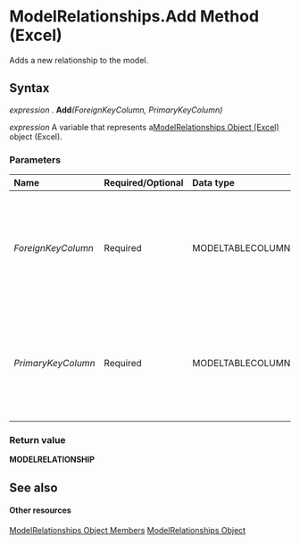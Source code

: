 
# ModelRelationships.Add Method (Excel)

Adds a new relationship to the model.


## Syntax

 _expression_ . **Add**_(ForeignKeyColumn,_ _PrimaryKeyColumn)_

 _expression_ A variable that represents a[ModelRelationships Object (Excel)](cd671af2-7fbc-4494-a3d0-07e9ad3e83bf.md) object (Excel).


### Parameters



|**Name**|**Required/Optional**|**Data type**|**Description**|
|:-----|:-----|:-----|:-----|
| _ForeignKeyColumn_|Required|MODELTABLECOLUMN|A [ModelTableColumn Object (Excel)](8deb1b62-c089-e0c3-0320-2d4596e8f6e3.md) object (Excel) representing the foreign key column in the table on the many side of the one-to-many relationship.|
| _PrimaryKeyColumn_|Required|MODELTABLECOLUMN|A [ModelTableColumn Object (Excel)](8deb1b62-c089-e0c3-0320-2d4596e8f6e3.md) object (Excel) representing the primary key column in the table on the one side of the one-to-many relationship.|

### Return value

 **MODELRELATIONSHIP**


## See also


#### Other resources


[ModelRelationships Object Members](95711631-5377-ef90-5708-0890b38ffa2f.md)
[ModelRelationships Object](cd671af2-7fbc-4494-a3d0-07e9ad3e83bf.md)
